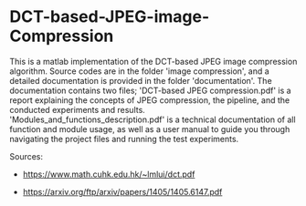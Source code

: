 # DCT-based-JPEG-image-Compression
This is a matlab implementation of the DCT-based JPEG image compression algorithm. Source codes are in the folder 'image compression', and a detailed documentation is provided in the folder 'documentation'. The documentation contains two files; 'DCT-based JPEG compression.pdf' is a report explaining the concepts of JPEG compression, the pipeline, and the conducted experiments and results. 'Modules_and_functions_description.pdf' is a technical documentation of all function and module usage, as well as a user manual to guide you through navigating the project files and running the test experiments. 

Sources:
* https://www.math.cuhk.edu.hk/~lmlui/dct.pdf

* https://arxiv.org/ftp/arxiv/papers/1405/1405.6147.pdf
